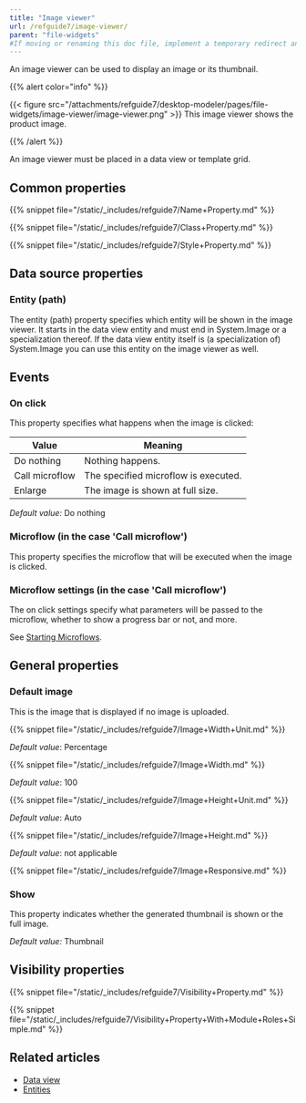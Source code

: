```yaml
---
title: "Image viewer"
url: /refguide7/image-viewer/
parent: "file-widgets"
#If moving or renaming this doc file, implement a temporary redirect and let the respective team know they should update the URL in the product. See Mapping to Products for more details.
---
```



An image viewer can be used to display an image or its thumbnail.

{{% alert color="info" %}}

{{< figure src="/attachments/refguide7/desktop-modeler/pages/file-widgets/image-viewer/image-viewer.png" >}}
This image viewer shows the product image.

{{% /alert %}}

An image viewer must be placed in a data view or template grid.

## Common properties

{{% snippet file="/static/_includes/refguide7/Name+Property.md" %}}

{{% snippet file="/static/_includes/refguide7/Class+Property.md" %}}

{{% snippet file="/static/_includes/refguide7/Style+Property.md" %}}

## Data source properties

### Entity (path)

The entity (path) property specifies which entity will be shown in the image viewer. It starts in the data view entity and must end in System.Image or a specialization thereof. If the data view entity itself is (a specialization of) System.Image you can use this entity on the image viewer as well.

## Events

### On click

This property specifies what happens when the image is clicked:

| Value | Meaning |
| --- | --- |
| Do nothing | Nothing happens. |
| Call microflow | The specified microflow is executed. |
| Enlarge | The image is shown at full size. |

_Default value:_ Do nothing

### Microflow (in the case 'Call microflow')

This property specifies the microflow that will be executed when the image is clicked.

### Microflow settings (in the case 'Call microflow')

The on click settings specify what parameters will be passed to the microflow, whether to show a progress bar or not, and more.

See [Starting Microflows](/refguide7/starting-microflows/).

## General properties

### Default image

This is the image that is displayed if no image is uploaded.

{{% snippet file="/static/_includes/refguide7/Image+Width+Unit.md" %}}

_Default value_: Percentage

{{% snippet file="/static/_includes/refguide7/Image+Width.md" %}}

_Default value_: 100

{{% snippet file="/static/_includes/refguide7/Image+Height+Unit.md" %}}

_Default value_: Auto

{{% snippet file="/static/_includes/refguide7/Image+Height.md" %}}

_Default value_: not applicable

{{% snippet file="/static/_includes/refguide7/Image+Responsive.md" %}}

### Show

This property indicates whether the generated thumbnail is shown or the full image.

_Default value:_ Thumbnail

## Visibility properties

{{% snippet file="/static/_includes/refguide7/Visibility+Property.md" %}}

{{% snippet file="/static/_includes/refguide7/Visibility+Property+With+Module+Roles+Simple.md" %}}

## Related articles

*   [Data view](/refguide7/data-view/)
*   [Entities](/refguide7/entities/)

